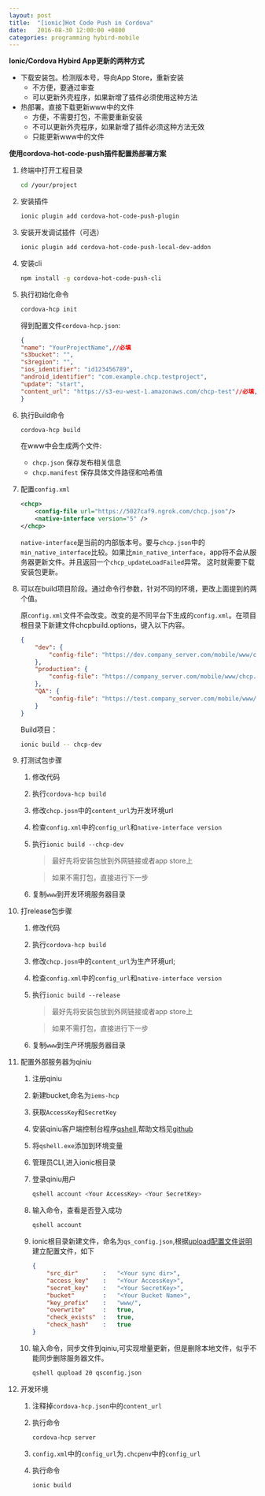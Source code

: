 ```yaml
---
layout: post
title:  "[ionic]Hot Code Push in Cordova"
date:   2016-08-30 12:00:00 +0800
categories: programming hybird-mobile
---
```


**Ionic/Cordova Hybird App更新的两种方式**

+  下载安装包。检测版本号，导向App Store，重新安装
    +   不方便，要通过审查
    +   可以更新外壳程序，如果新增了插件必须使用这种方法
+  热部署。直接下载更新www中的文件
    +   方便，不需要打包，不需要重新安装
    +   不可以更新外壳程序，如果新增了插件必须这种方法无效
    +   只能更新www中的文件

**使用cordova-hot-code-push插件配置热部署方案**


1.  终端中打开工程目录

    ```sh
    cd /your/project
    ```
        
2.  安装插件

    ```sh
    ionic plugin add cordova-hot-code-push-plugin
    ```

3.  安装开发调试插件（可选）

    ```sh
    ionic plugin add cordova-hot-code-push-local-dev-addon
    ```

4.  安装cli

    ```sh
    npm install -g cordova-hot-code-push-cli
    ```

5.  执行初始化命令

    ```sh
    cordova-hcp init
    ```

    得到配置文件`cordova-hcp.json`:

    ```json
    {
    "name": "YourProjectName",//必填
    "s3bucket": "",
    "s3region": "",
    "ios_identifier": "id123456789",
    "android_identifier": "com.example.chcp.testproject",
    "update": "start",
    "content_url": "https://s3-eu-west-1.amazonaws.com/chcp-test"//必填,新www的服务器地址
    }
    ```

6.  执行Build命令

    ```sh
    cordova-hcp build
    ```

    在www中会生成两个文件:

    +  `chcp.json` 保存发布相关信息
    +  `chcp.manifest` 保存具体文件路径和哈希值

7.  配置`config.xml`

    ```xml
    <chcp>
        <config-file url="https://5027caf9.ngrok.com/chcp.json"/>
        <native-interface version="5" />
    </chcp>
    ```

    `native-interface`是当前的内部版本号。要与`chcp.json`中的`min_native_interface`比较。如果比`min_native_interface`，app将不会从服务器更新文件。并且返回一个`chcp_updateLoadFailed`异常。
    这时就需要下载安装包更新。

8.  可以在build项目阶段。通过命令行参数，针对不同的环境，更改上面提到的两个值。

    原`config.xml`文件不会改变。改变的是不同平台下生成的`config.xml`。在项目根目录下新建文件chcpbuild.options，键入以下内容。

    ```json
    {
        "dev": {
            "config-file": "https://dev.company_server.com/mobile/www/chcp.json"
        },
        "production": {
            "config-file": "https://company_server.com/mobile/www/chcp.json"
        },
        "QA": {
            "config-file": "https://test.company_server.com/mobile/www/chcp.json"
        }
    }
    ```

    Build项目：

    ```sh
    ionic build -- chcp-dev
    ```

9.  打测试包步骤

    1.  修改代码
    2.  执行`cordova-hcp build`
    3.  修改`chcp.josn`中的`content_url`为开发环境url
    4.  检查`config.xml`中的`config_url`和`native-interface version`
    4.  执行`ionic build --chcp-dev`
        
        >最好先将安装包放到外网链接或者app store上
       
        >如果不需打包，直接进行下一步

    5.  复制`www`到开发环境服务器目录


10. 打release包步骤

    1.  修改代码
    2.  执行`cordova-hcp build`
    3.  修改`chcp.josn`中的`content_url`为生产环境url;
    4.  检查`config.xml`中的`config_url`和`native-interface version`
    4.  执行`ionic build --release`
      
        >最好先将安装包放到外网链接或者app store上
       
        >如果不需打包，直接进行下一步

    5.  复制`www`到生产环境服务器目录

11. 配置外部服务器为qiniu

    1.  注册qiniu
    2.  新建bucket,命名为`iems-hcp`
    3.  获取`AccessKey`和`SecretKey`
    4.  安装qiniu客户端控制台程序[qshell](http://developer.qiniu.com/code/v6/tool/qshell.html),帮助文档见[github](https://github.com/qiniu/qshell/wiki/qshell%E4%BD%BF%E7%94%A8%E6%89%8B%E5%86%8C)
    5.  将`qshell.exe`添加到环境变量
    6.  管理员CLI,进入ionic根目录
    7.  登录qiniu用户

        ```sh
        qshell account <Your AccessKey> <Your SecretKey>
        ```
  
    8.  输入命令，查看是否登入成功

        ```sh
        qshell account
        ```
 
    9.  ionic根目录新建文件，命名为`qs_config.json`,根据[upload配置文件说明](https://github.com/qiniu/qshell/wiki/qupload#%E9%85%8D%E7%BD%AE)建立配置文件，如下

        ```json
        {
            "src_dir"       :   "<Your sync dir>",
            "access_key"    :   "<Your AccessKey>",
            "secret_key"    :   "<Your SecretKey>",
            "bucket"        :   "<Your Bucket Name>",
            "key_prefix"    :   "www/",
            "overwrite"     :   true,
            "check_exists"  :   true,
            "check_hash"    :   true
        }
        ```

    10. 输入命令，同步文件到qiniu,可实现增量更新，但是删除本地文件，似乎不能同步删除服务器文件。

        ```sh
        qshell qupload 20 qsconfig.json
        ```

12. 开发环境

    1.  注释掉`cordova-hcp.json`中的`content_url`

    2.  执行命令

        ```sh
        cordova-hcp server
        ```

    3.  `config.xml`中的`config_url`为`.chcpenv`中的`config_url`

    4.  执行命令

        ```sh
        ionic build
        ```
